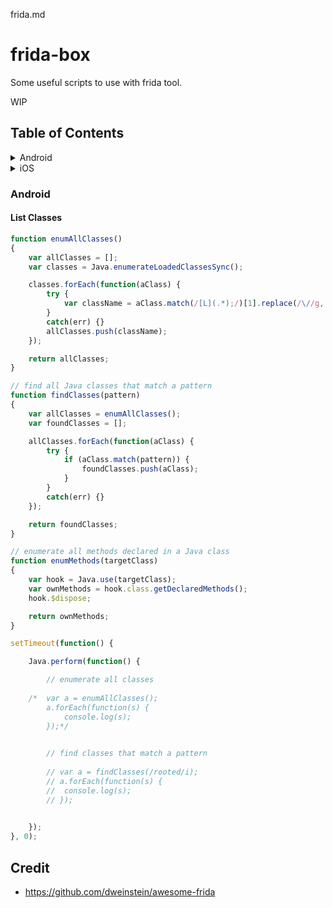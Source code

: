 frida.md

# frida-box

Some useful scripts to use with frida tool.

WIP

## Table of Contents

<details>
<summary>Android</summary>

* [`List Classes`](#list-classes)

</details>

<details>
<summary>iOS</summary>



</details>

### Android


#### List Classes

```js
function enumAllClasses()
{
	var allClasses = [];
	var classes = Java.enumerateLoadedClassesSync();

	classes.forEach(function(aClass) {
		try {
			var className = aClass.match(/[L](.*);/)[1].replace(/\//g, ".");
		}
		catch(err) {} 
		allClasses.push(className);
	});

	return allClasses;
}

// find all Java classes that match a pattern
function findClasses(pattern)
{
	var allClasses = enumAllClasses();
	var foundClasses = [];

	allClasses.forEach(function(aClass) {
		try {
			if (aClass.match(pattern)) {
				foundClasses.push(aClass);
			}
		}
		catch(err) {} 
	});

	return foundClasses;
}

// enumerate all methods declared in a Java class
function enumMethods(targetClass)
{
	var hook = Java.use(targetClass);
	var ownMethods = hook.class.getDeclaredMethods();
	hook.$dispose;

	return ownMethods;
}

setTimeout(function() { 

	Java.perform(function() {

		// enumerate all classes
		
	/*	var a = enumAllClasses();
		a.forEach(function(s) { 
			console.log(s); 
		});*/
		

		// find classes that match a pattern
		
		// var a = findClasses(/rooted/i);
		// a.forEach(function(s) { 
		// 	console.log(s); 
		// });
		

	});
}, 0);
```



## Credit

* https://github.com/dweinstein/awesome-frida